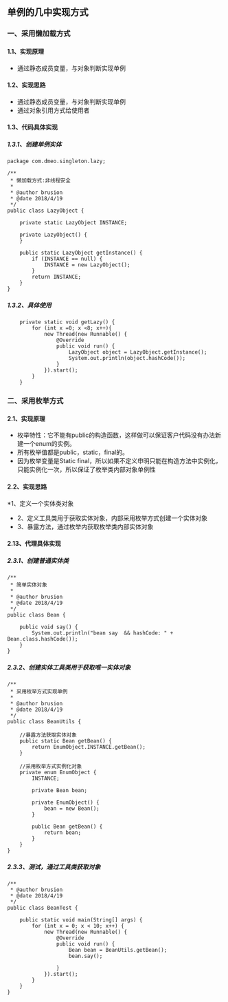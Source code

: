 ## 单例的几中实现方式
### 一、采用懒加载方式
#### 1.1、实现原理
* 通过静态成员变量，与对象判断实现单例

#### 1.2、实现思路
* 通过静态成员变量，与对象判断实现单例
* 通过对象引用方式给使用者

#### 1.3、代码具体实现
##### 1.3.1、创建单例实体
```$xslt
package com.dmeo.singleton.lazy;

/**
 * 懒加载方式:非线程安全
 *
 * @author brusion
 * @date 2018/4/19
 */
public class LazyObject {

    private static LazyObject INSTANCE;

    private LazyObject() {
    }

    public static LazyObject getInstance() {
        if (INSTANCE == null) {
            INSTANCE = new LazyObject();
        }
        return INSTANCE;
    }
}
```
##### 1.3.2、具体使用
```$xslt
    private static void getLazy() {
        for (int x =0; x <8; x++){
            new Thread(new Runnable() {
                @Override
                public void run() {
                    LazyObject object = LazyObject.getInstance();
                    System.out.println(object.hashCode());
                }
            }).start();
        }
    }
```

### 二、采用枚举方式
#### 2.1、实现原理
* 枚举特性：它不能有public的构造函数，这样做可以保证客户代码没有办法新建一个enum的实例。     
* 所有枚举值都是public，static，final的。
* 因为枚举变量是Static final，所以如果不定义申明只能在构造方法中实例化，只能实例化一次，所以保证了枚举类内部对象单例性

#### 2.2、实现思路
*﻿1、定义一个实体类对象
* 2、定义工具类用于获取实体对象，内部采用枚举方式创建一个实体对象
* 3、暴露方法，通过枚举内获取枚举类内部实体对象

#### 2.13、代理具体实现
##### 2.3.1、创建普通实体类
```$xslt
/**
 * 简单实体对象
 *
 * @author brusion
 * @date 2018/4/19
 */
public class Bean {

    public void say() {
        System.out.println("bean say  && hashCode: " + Bean.class.hashCode());
    }
}
```

##### 2.3.2、创建实体工具类用于获取唯一实体对象
```$xslt
/**
 * 采用枚举方式实现单例
 *
 * @author brusion
 * @date 2018/4/19
 */
public class BeanUtils {

    //暴露方法获取实体对象
    public static Bean getBean() {
        return EnumObject.INSTANCE.getBean();
    }

    //采用枚举方式实例化对象
    private enum EnumObject {
        INSTANCE;

        private Bean bean;

        private EnumObject() {
            bean = new Bean();
        }

        public Bean getBean() {
            return bean;
        }
    }
}
```
##### 2.3.3、测试，通过工具类获取对象
```$xslt
/**
 * @author brusion
 * @date 2018/4/19
 */
public class BeanTest {

    public static void main(String[] args) {
        for (int x = 0; x < 10; x++) {
            new Thread(new Runnable() {
                @Override
                public void run() {
                    Bean bean = BeanUtils.getBean();
                    bean.say();

                }
            }).start();
        }
    }
}
```
